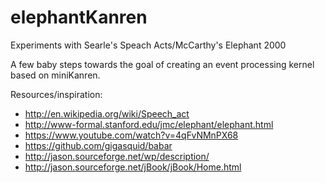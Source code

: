 # elephantKanren

Experiments with Searle's Speach Acts/McCarthy's Elephant 2000
 
A few baby steps towards the goal of creating an event processing kernel based on miniKanren.

Resources/inspiration:

* http://en.wikipedia.org/wiki/Speech_act
* http://www-formal.stanford.edu/jmc/elephant/elephant.html
* https://www.youtube.com/watch?v=4qFvNMnPX68
* https://github.com/gigasquid/babar
* http://jason.sourceforge.net/wp/description/
* http://jason.sourceforge.net/jBook/jBook/Home.html
